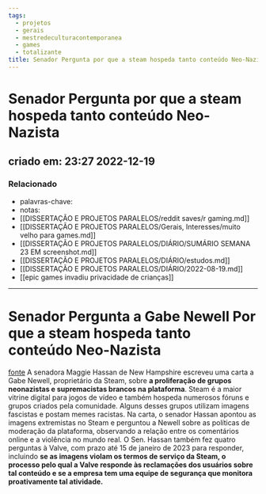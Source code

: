 ```yaml
---
tags:
  - projetos
  - gerais
  - mestredeculturacontemporanea
  - games
  - totalizante
title: Senador Pergunta por que a steam hospeda tanto conteúdo Neo-Nazista
---
```

# Senador Pergunta por que a steam hospeda tanto conteúdo Neo-Nazista
## criado em: 23:27 2022-12-19

### Relacionado
- palavras-chave: 
- notas: 
- [[DISSERTAÇÃO E PROJETOS PARALELOS/reddit saves/r gaming.md]]
- [[DISSERTAÇÃO E PROJETOS PARALELOS/Gerais, Interesses/muito velho para games.md]]
- [[DISSERTAÇÃO E PROJETOS PARALELOS/DIÁRIO/SUMÁRIO SEMANA 23 EM screenshot.md]]
- [[DISSERTAÇÃO E PROJETOS PARALELOS/DIÁRIO/estudos.md]]
- [[DISSERTAÇÃO E PROJETOS PARALELOS/DIÁRIO/2022-08-19.md]]
- [[epic games invadiu privacidade de crianças]]
---
# Senador Pergunta a Gabe Newell Por que a steam hospeda tanto conteúdo Neo-Nazista
[fonte](https://www.vice.com/en/article/dy79na/senator-asks-gabe-newell-why-steam-hosts-so-much-neo-nazi-content)
A senadora Maggie Hassan de New Hampshire escreveu uma carta a Gabe Newell, proprietário da Steam, sobre **a proliferação de grupos neonazistas e supremacistas brancos na plataforma**. Steam é a maior vitrine digital para jogos de vídeo e também hospeda numerosos fóruns e grupos criados pela comunidade. Alguns desses grupos utilizam imagens fascistas e postam memes racistas. Na carta, o senador Hassan apontou as imagens extremistas no Steam e perguntou a Newell sobre as políticas de moderação da plataforma, observando a relação entre os comentários online e a violência no mundo real. O Sen. Hassan também fez quatro perguntas à Valve, com prazo até 15 de janeiro de 2023 para responder, incluindo **se as imagens violam os termos de serviço da Steam, o processo pelo qual a Valve responde às reclamações dos usuários sobre tal conteúdo e se a empresa tem uma equipe de segurança que monitora proativamente tal atividade.**